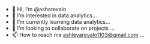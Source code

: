 - 👋 Hi, I’m @asharevalo
- 👀 I’m interested in data analytics...
- 🌱 I’m currently learning data analytics...
- 💞️ I’m looking to collaborate on projects ...
- 📫 How to reach me ashleyarevalo1103@gmail.com ...

<!---
asharevalo/asharevalo is a ✨ special ✨ repository because its `README.md` (this file) appears on your GitHub profile.
You can click the Preview link to take a look at your changes.
--->
